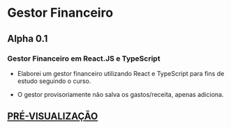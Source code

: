 # Gestor Financeiro

## Alpha 0.1

### Gestor Financeiro em React.JS e TypeScript

- Elaborei um gestor financeiro utilizando React e TypeScript para fins de estudo seguindo o curso.

- O gestor provisoriamente não salva os gastos/receita, apenas adiciona.

## <a href="https://gsalustrianosouza.github.io/Gestor-Financeiro/" target="_blank">PRÉ-VISUALIZAÇÃO<a/>
